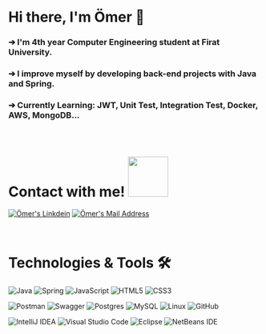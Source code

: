 # Hi there, I'm Ömer 👋

### ➔ I'm 4th year Computer Engineering student at Firat University.
### ➔ I improve myself by developing back-end projects with Java and Spring.
### ➔ Currently Learning: JWT, Unit Test, Integration Test, Docker, AWS, MongoDB...

<br>

# Contact with me! <img src='https://raw.githubusercontent.com/ShahriarShafin/ShahriarShafin/main/Assets/handshake.gif' width="80px">
<a href="https://www.linkedin.com/in/oscngl/" target="_blank" rel="nofollow"><img alt="Ömer's Linkdein" src="https://img.shields.io/badge/LinkedIn-0077B5?style=for-the-badge&logo=linkedin&logoColor=white" /></a>
<a href="mailto:oscngl@gmail.com" target="_blank" rel="nofollow"><img alt="Ömer's Mail Address" src="https://img.shields.io/badge/Gmail-D14836?style=for-the-badge&logo=gmail&logoColor=white" /></a>
  
<br>

# Technologies & Tools 🛠
![Java](https://img.shields.io/badge/java-%23ED8B00.svg?style=for-the-badge&logo=java&logoColor=white)
![Spring](https://img.shields.io/badge/spring-%236DB33F.svg?style=for-the-badge&logo=spring&logoColor=white)
![JavaScript](https://img.shields.io/badge/javascript-%23323330.svg?style=for-the-badge&logo=javascript&logoColor=%23F7DF1E)
![HTML5](https://img.shields.io/badge/html5-%23E34F26.svg?style=for-the-badge&logo=html5&logoColor=white)
![CSS3](https://img.shields.io/badge/css3-%231572B6.svg?style=for-the-badge&logo=css3&logoColor=white)

![Postman](https://img.shields.io/badge/Postman-FF6C37?style=for-the-badge&logo=postman&logoColor=white)
![Swagger](https://img.shields.io/badge/-Swagger-%23Clojure?style=for-the-badge&logo=swagger&logoColor=white)
![Postgres](https://img.shields.io/badge/postgres-%23316192.svg?style=for-the-badge&logo=postgresql&logoColor=white)
![MySQL](https://img.shields.io/badge/mysql-%2300f.svg?style=for-the-badge&logo=mysql&logoColor=white)
![Linux](https://img.shields.io/badge/Linux-FCC624?style=for-the-badge&logo=linux&logoColor=black)
![GitHub](https://img.shields.io/badge/github-%23121011.svg?style=for-the-badge&logo=github&logoColor=white)

![IntelliJ IDEA](https://img.shields.io/badge/IntelliJIDEA-000000.svg?style=for-the-badge&logo=intellij-idea&logoColor=white)
![Visual Studio Code](https://img.shields.io/badge/Visual%20Studio%20Code-0078d7.svg?style=for-the-badge&logo=visual-studio-code&logoColor=white)
![Eclipse](https://img.shields.io/badge/Eclipse-FE7A16.svg?style=for-the-badge&logo=Eclipse&logoColor=white)
![NetBeans IDE](https://img.shields.io/badge/NetBeansIDE-1B6AC6.svg?style=for-the-badge&logo=apache-netbeans-ide&logoColor=white)
<!--
<br><br>

<p align="center"> <img src="https://github-readme-stats.vercel.app/api/top-langs/?username=oscngl"/> </p>
<p align="center"> <img src="https://github-readme-stats.vercel.app/api?username=oscngl"/> </p>
<p align="center"> <img src="https://github-readme-streak-stats.herokuapp.com/?user=oscngl"/> </p>
-->
